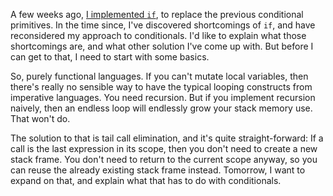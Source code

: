 A few weeks ago, [I implemented `if`](/daily/2024-07-24), to replace the
previous conditional primitives. In the time since, I've discovered shortcomings
of `if`, and have reconsidered my approach to conditionals. I'd like to explain
what those shortcomings are, and what other solution I've come up with. But
before I can get to that, I need to start with some basics.

So, purely functional languages. If you can't mutate local variables, then
there's really no sensible way to have the typical looping constructs from
imperative languages. You need recursion. But if you implement recursion
naively, then an endless loop will endlessly grow your stack memory use. That
won't do.

The solution to that is tail call elimination, and it's quite straight-forward:
If a call is the last expression in its scope, then you don't need to create a
new stack frame. You don't need to return to the current scope anyway, so you
can reuse the already existing stack frame instead. Tomorrow, I want to expand
on that, and explain what that has to do with conditionals.
